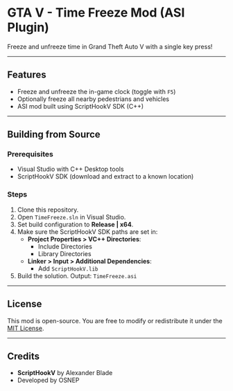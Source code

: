 # GTA V - Time Freeze Mod (ASI Plugin)

Freeze and unfreeze time in Grand Theft Auto V with a single key press!

---

## Features

- Freeze and unfreeze the in-game clock (toggle with `F5`)
- Optionally freeze all nearby pedestrians and vehicles
- ASI mod built using ScriptHookV SDK (C++)

---

## Building from Source

### Prerequisites

- Visual Studio with C++ Desktop tools
- ScriptHookV SDK (download and extract to a known location)

### Steps

1. Clone this repository.
2. Open `TimeFreeze.sln` in Visual Studio.
3. Set build configuration to **Release | x64**.
4. Make sure the ScriptHookV SDK paths are set in:
   - **Project Properties > VC++ Directories**:
     - Include Directories
     - Library Directories
   - **Linker > Input > Additional Dependencies**:
     - Add `ScriptHookV.lib`
5. Build the solution. Output: `TimeFreeze.asi`

---

## License

This mod is open-source. You are free to modify or redistribute it under the [MIT License](LICENSE).

---

## Credits

- **ScriptHookV** by Alexander Blade
- Developed by OSNEP
